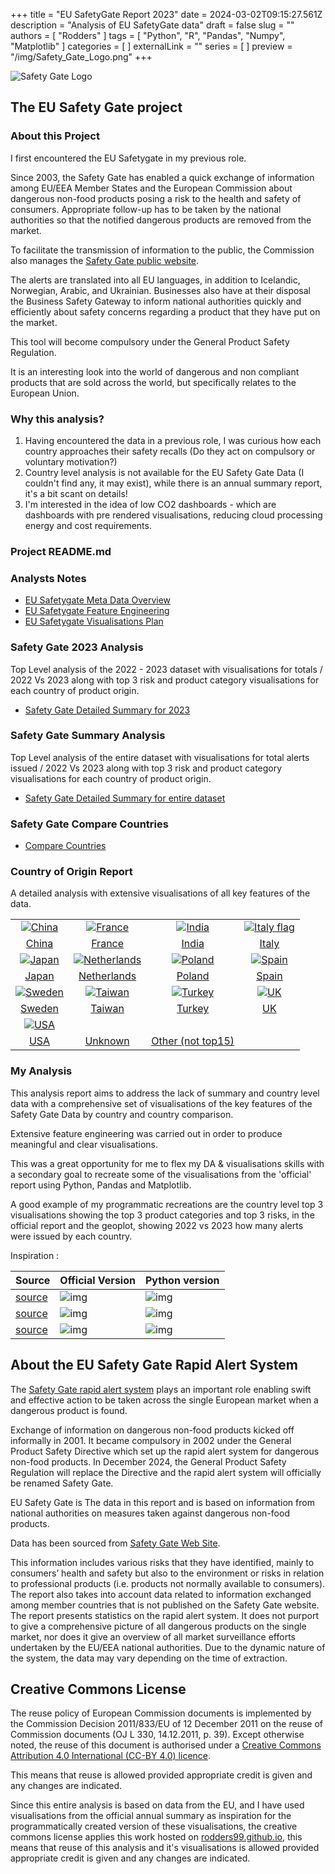 +++
title = "EU SafetyGate Report 2023"
date = 2024-03-02T09:15:27.561Z
description = "Analysis of EU SafetyGate data"
draft = false
slug = ""
authors = [ "Rodders" ]
tags = [ "Python", "R", "Pandas", "Numpy", "Matplotlib" ]
categories = [ ]
externalLink = ""
series = [ ]
preview = "/img/Safety_Gate_Logo.png"
+++

![Safety Gate Logo](https://rodders.me/safetygate/img/icons/Safety_Gate_Logo.png)

## The EU Safety Gate project

### About this Project

I first encountered the EU Safetygate in my previous role.

Since 2003, the Safety Gate has enabled a quick exchange of information among EU/EEA Member States and the European Commission about
dangerous non-food products posing a risk to the health and safety of consumers. Appropriate follow-up has to be taken by the national
authorities so that the notified dangerous products are removed from the market.

To facilitate the transmission of information to the public, the Commission also manages the [Safety Gate public website](https://ec.europa.eu/safety-gate/#/screen/home).

The alerts are translated into all EU languages, in addition to Icelandic, Norwegian, Arabic, and Ukrainian. Businesses also have at their disposal the Business Safety
Gateway to inform national authorities quickly and efficiently about safety concerns regarding a product that they have put on the market.

This tool will become compulsory under the General Product Safety Regulation.

It is an interesting look into the world of dangerous and non compliant products that are sold across the world, but specifically relates to the European Union.

### Why this analysis?

1) Having encountered the data in a previous role, I was curious how each country approaches their safety recalls (Do they act on compulsory or voluntary motivation?)
2) Country level analysis is not available for the EU Safety Gate Data (I couldn't find any, it may exist), while there is an annual summary report, it's a bit scant on details!
3) I'm interested in the idea of low CO2 dashboards - which are dashboards with pre rendered visualisations, reducing cloud processing energy and cost requirements.

### Project README.md

### Analysts Notes

- [EU Safetygate Meta Data Overview](https://rodders.me/safetygate/docs/eu-safetygate-report-2023-meta-data.php)
- [EU Safetygate Feature Engineering](https://rodders.me/safetygate/docs/eu-safetygate-report-2023-feature-engineering.php)
- [EU Safetygate Visualisations Plan](https://rodders.me/safetygate/docs/eu-safetygate-report-2023-plot-plan.php)

### Safety Gate 2023 Analysis

Top Level analysis of the 2022 - 2023 dataset with visualisations for totals / 2022 Vs 2023 along with top 3 risk and product category visualisations for each country of product origin.

- [Safety Gate Detailed Summary for 2023](https://rodders.me/safetygate/docs/eu-safetygate-report-2023-detail-2023.php)

### Safety Gate Summary Analysis

Top Level analysis of the entire dataset with visualisations for total alerts issued / 2022 Vs 2023 along with top 3 risk and product category visualisations for each country of product origin.

- [Safety Gate Detailed Summary for entire dataset](https://rodders.me/safetygate/docs/eu-safetygate-report-2023-all.php)

### Safety Gate Compare Countries

- [Compare Countries](https://rodders.me/safetygate/docs/eu-safetygate-report-2023-comparison.php?country1=france&country2=germany)

### Country of Origin Report

A detailed analysis with extensive visualisations of all key features of the data.

| | | | |
| :-: |  :-: | :-: | :-: |
|[![China](https://rodders.me/safetygate/img/icons/china-flag.webp)](https://rodders.me/safetygate/docs/eu-safetygate-report-2023-country.php?country1=china)|[![France](https://rodders.me/safetygate/img/icons/france-flag.webp)](https://rodders.me/safetygate/docs/eu-safetygate-report-2023-country.php?country1=france)|[![India](https://rodders.me/safetygate/img/icons/india-flag.webp)](https://rodders.me/safetygate/docs/eu-safetygate-report-2023-country.php?country1=india)|[![Italy flag](https://rodders.me/safetygate/img/icons/italy-flag.webp)](https://rodders.me/safetygate/docs/eu-safetygate-report-2023-country.php?country1=italy)
|[China](https://rodders.me/safetygate/docs/eu-safetygate-report-2023-country.php?country1=china)|[France](https://rodders.me/safetygate/docs/eu-safetygate-report-2023-country.php?country1=france)|[India](https://rodders.me/safetygate/docs/eu-safetygate-report-2023-country.php?country1=india)| [Italy](https://rodders.me/safetygate/docs/eu-safetygate-report-2023-country.php?country1=italy)
|[![Japan](https://rodders.me/safetygate/img/icons/japan-flag.webp)](https://rodders.me/safetygate/docs/eu-safetygate-report-2023-country.php?country1=japan)|[![Netherlands](https://rodders.me/safetygate/img/icons/netherlands-flag.webp)](https://rodders.me/safetygate/docs/eu-safetygate-report-2023-country.php?country1=netherlands)|[![Poland](https://rodders.me/safetygate/img/icons/poland-flag.webp)](https://rodders.me/safetygate/docs/eu-safetygate-report-2023-country.php?country1=poland)|[![Spain](https://rodders.me/safetygate/img/icons/spain-flag.webp)](https://rodders.me/safetygate/docs/eu-safetygate-report-2023-country.php?country1=spain)|
|[Japan](https://rodders.me/safetygate/docs/eu-safetygate-report-2023-country.php?country1=japan)|[Netherlands](https://rodders.me/safetygate/docs/eu-safetygate-report-2023-country.php?country1=netherlands)|[Poland](https://rodders.me/safetygate/docs/eu-safetygate-report-2023-country.php?country1=poland)|[Spain](https://rodders.me/safetygate/docs/eu-safetygate-report-2023-country.php?country1=spain)
|[![Sweden](https://rodders.me/safetygate/img/icons/sweden-flag.webp)](https://rodders.me/safetygate/docs/eu-safetygate-report-2023-country.php?country1=sweden)|[![Taiwan](https://rodders.me/safetygate/img/icons/taiwan-flag.webp)](https://rodders.me/safetygate/docs/eu-safetygate-report-2023-country.php?country1=tawian)|[![Turkey](https://rodders.me/safetygate/img/icons/turkey-flag.webp)](https://rodders.me/safetygate/docs/eu-safetygate-report-2023-country.php?country1=turkey)|[![UK](https://rodders.me/safetygate/img/icons/uk-flag.webp)](https://rodders.me/safetygate/docs/eu-safetygate-report-2023-country.php?country1=uk)|
|[Sweden](https://rodders.me/safetygate/docs/eu-safetygate-report-2023-country.php?country1=sweden)|[Taiwan](https://rodders.me/safetygate/docs/eu-safetygate-report-2023-country.php?country1=taiwan)|[Turkey](https://rodders.me/safetygate/docs/eu-safetygate-report-2023-country.php?country1=turkey)|[UK](https://rodders.me/safetygate/docs/eu-safetygate-report-2023-country.php?country1=uk)
|[![USA](https://rodders.me/safetygate/img/icons/usa-flag.webp)](https://rodders.me/safetygate/docs/eu-safetygate-report-2023-country.php?country1=usa)|||
|[USA](https://rodders.me/safetygate/docs/eu-safetygate-report-2023-country.php?country1=usa)|[Unknown](https://rodders.me/safetygate/docs/eu-safetygate-report-2023-country.php?country1=Unknown)|[Other (not top15)](https://rodders.me/safetygate/docs/eu-safetygate-report-2023-country.php?country1=other)||

### My Analysis

This analysis report aims to address the lack of summary and country level data with a comprehensive set of visualisations of the key features of the Safety Gate Data by country and country comparison.

Extensive feature engineering was carried out in order to produce meaningful and clear visualisations.

This was a great opportunity for me to flex my DA & visualisations skills with a secondary goal to recreate some of the visualisations from the 'official' report using Python, Pandas and Matplotlib.

A good example of my programmatic recreations are the country level top 3 visualisations showing the top 3 product categories and top 3 risks, in the official report and the geoplot, showing 
2022 vs 2023 how many alerts were issued by each country.

Inspiration :

| Source  | Official Version | Python version |
| :- |:- |:- |
|[source](https://webgate.ec.europa.eu/safety/consumers/consumers_safety_gate/statisticsAndAnualReports/2023/Safety_Gate_2023_Factsheet_EN.pdf) |![img](https://rodders.me/safetygate/img/inspiration-top3s.png) | ![img](https://rodders.me/safetygate/img/italy-top3s.png)
| [source](https://webgate.ec.europa.eu/safety/consumers/consumers_safety_gate/statisticsAndAnualReports/2023/Safety_Gate_2023_report_EN.pdf) | ![img](https://rodders.me/safetygate/img/inspiration-purpleplot.png)  | ![img](https://rodders.me/safetygate/img/number-of-alerts-validated-on-safetygate-from-2003-to-2023.png)
| [source](https://webgate.ec.europa.eu/safety/consumers/consumers_safety_gate/statisticsAndAnualReports/2023/Safety_Gate_2023_report_EN.pdf) | ![img](https://rodders.me/safetygate/img/inspiration-geoplot.png)  | ![img](https://rodders.me/safetygate/img/submitting-country-geo-plot.png)

## About the EU Safety Gate Rapid Alert System

The [Safety Gate rapid alert system](https://ec.europa.eu/safety-gate/#/screen/home) plays an important role
enabling swift and effective action to be taken across the single European market when a dangerous product is found.

Exchange of information on dangerous non-food products kicked
off informally in 2001. It became compulsory in 2002 under the
General Product Safety Directive which set up the rapid alert system
for dangerous non-food products. In December 2024, the General
Product Safety Regulation will replace the Directive and the rapid
alert system will officially be renamed Safety Gate.

EU Safety Gate is The data in this report and is based on information from national
authorities on measures taken against dangerous non-food products.

Data has been sourced from [Safety Gate Web Site](https://ec.europa.eu/safety-gate/).

This information includes various risks that they have identified,
mainly to consumers’ health and safety but also to the environment
or risks in relation to professional products (i.e. products not
normally available to consumers). The report also takes into account
data related to information exchanged among member countries
that is not published on the Safety Gate website.
The report presents statistics on the rapid alert system. It does not
purport to give a comprehensive picture of all dangerous products
on the single market, nor does it give an overview of all market
surveillance efforts undertaken by the EU/EEA national authorities.
Due to the dynamic nature of the system, the data may vary
depending on the time of extraction.



## Creative Commons License

The reuse policy of European Commission documents is implemented by the Commission Decision 2011/833/EU
of 12 December 2011 on the reuse of Commission documents (OJ L 330, 14.12.2011, p. 39). Except otherwise noted,
the reuse of this document is authorised under a [Creative Commons Attribution 4.0 International (CC-BY 4.0)
licence](https://creativecommons.org/licenses/by/4.0/).

This means that reuse is allowed provided appropriate credit is given and any changes are indicated.

Since this entire analysis is based on data from the EU, and I have used visualisations from the official annual summary as inspiration for the programmatically created version of these visualisations,
the creative commons license applies this work hosted on [rodders99.github.io](https://rodders99.github.io), this means that reuse of this analysis and it's visualisations is allowed provided appropriate credit is given and any changes are indicated.
